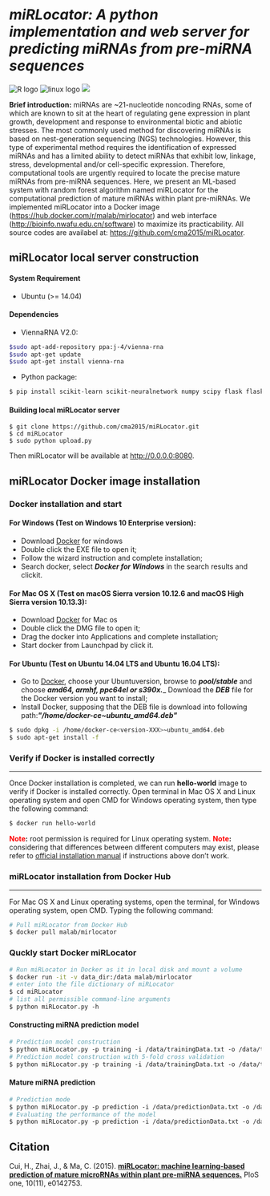 # ___**miRLocator**: A python implementation and web server for predicting miRNAs from pre-miRNA sequences___ </br>
![](https://halobi.com/wp-content/uploads/2016/08/r_logo.png "R logo")
![](https://encrypted-tbn2.gstatic.com/images?q=tbn:ANd9GcSvCvZWbl922EJkjahQ5gmTpcvsYr3ujQBpMdyX-YG99vGWfTAmfw "linux logo")
![](https://tctechcrunch2011.files.wordpress.com/2014/06/apple_topic.png?w=220) </br>

**Brief introduction:**
miRNAs are ~21-nucleotide noncoding RNAs, some of which are known to sit at the heart of regulating gene expression in plant growth, development and response to environmental biotic and abiotic stresses. The most commonly used method for discovering miRNAs is based on nest-generation sequencing (NGS) technologies. However, this type of experimental method requires the identification of expressed miRNAs and has a limited ability to detect miRNAs that exhibit low, linkage, stress, developmental and/or cell-specific expression. Therefore, computational tools are urgently required to locate the precise mature miRNAs from pre-miRNA sequences. Here, we present an ML-based system with random forest algorithm named miRLocator for the computational prediction of mature miRNAs within plant pre-miRNAs. We implemented miRLocator into a Docker image (<https://hub.docker.com/r/malab/mirlocator>) and web interface (<http://bioinfo.nwafu.edu.cn/software>) to maximize its practicability. All source codes are availabel at: <https://github.com/cma2015/miRLocator>.

## miRLocator local server construction

#### System Requirement
* Ubuntu (>= 14.04)  

#### Dependencies  
* ViennaRNA V2.0:
```bash
$sudo apt-add-repository ppa:j-4/vienna-rna
$sudo apt-get update
$sudo apt-get install vienna-rna
```
* Python package: 
```bash
$ pip install scikit-learn scikit-neuralnetwork numpy scipy flask flask-WTF
```

#### Building local miRLocator server
```
$ git clone https://github.com/cma2015/miRLocator.git
$ cd miRLocator
$ sudo python upload.py
```
Then miRLocator will be available at http://0.0.0.0:8080.

## miRLocator Docker image installation ##
### Docker installation and start ###
#### For Windows (Test on Windows 10 Enterprise version): ####
* Download [Docker](<https://download.docker.com/win/stable/Docker%20for%20Windows%20Installer.exe>) for windows </br>
* Double click the EXE file to open it;
* Follow the wizard instruction and complete installation;
* Search docker, select ___Docker for Windows___ in the search results and clickit.
#### For Mac OS X (Test on macOS Sierra version 10.12.6 and macOS High Sierra version 10.13.3): ####
* Download [Docker](<https://download.docker.com/mac/stable/Docker.dmg>) for Mac os <br>
* Double click the DMG file to open it;
* Drag the docker into Applications and complete installation;
* Start docker from Launchpad by click it.
#### For Ubuntu (Test on Ubuntu 14.04 LTS and Ubuntu 16.04 LTS): ####
* Go to [Docker](<https://download.docker.com/linux/ubuntu/dists/>), choose your Ubuntuversion, browse to ___pool/stable___ and choose ___amd64, armhf, ppc64el or s390x.____ Download the ___DEB___ file for the Docker version you want to install;
* Install Docker, supposing that the DEB file is download into following path:___"/home/docker-ce<version-XXX>~ubuntu_amd64.deb"___ </br>
```bash
$ sudo dpkg -i /home/docker-ce<version-XXX>~ubuntu_amd64.deb      
$ sudo apt-get install -f
```
 ### Verify if Docker is installed correctly ### 
----------------------------------------
   Once Docker installation is completed, we can run ____hello-world____ image to verify if Docker is installed correctly. Open terminal in Mac OS X and Linux operating system and open CMD for Windows operating system, then type the following command:
```bash
$ docker run hello-world
```
   **<font color =red>Note</font>:** root permission is required for Linux operating system.
   **<font color =red>Note</font>:** considering that differences between different computers may exist, please refer to [official installation manual](https://docs.docker.com/install) if instructions above don’t work.
   
 ### miRLocator installation from Docker Hub ###
--------------------------------
  For Mac OS X and Linux operating systems, open the terminal, for Windows operating system, open CMD. Typing the following command:
```bash
# Pull miRLocator from Docker Hub
$ docker pull malab/mirlocator
```
### Quckly start Docker miRLocator ###
```bash
# Run miRLocator in Docker as it in local disk and mount a volume
$ docker run -it -v data_dir:/data malab/mirlocator
# enter into the file dictionary of miRLocator
$ cd miRLocator
# list all permissible command-line arguments
$ python miRLocator.py ‐h
```
#### Constructing miRNA prediction model
```bash
# Prediction model construction
$ python miRLocator.py ‐p training ‐i /data/trainingData.txt ‐o /data/train_output ‐m /data/train_output/prediction_model_result ‐k 0
# Prediction model construction with 5‐fold cross validation
$ python miRLocator.py ‐p training ‐i /data/trainingData.txt ‐o /data/train_output ‐m /data/train_output/prediction_model_result ‐k 5
```
#### Mature miRNA prediction
```bash
# Prediction mode
$ python miRLocator.py ‐p prediction ‐i /data/predictionData.txt ‐o /data/predict_output ‐m /data/trained_prediction_model
# Evaluating the performance of the model
$ python miRLocator.py ‐p prediction ‐i /data/predictionData.txt ‐o /data/predict_output ‐m /data/trained_prediction_model ‐a /data/predictionData_Annotated.txt
```

## Citation
Cui, H., Zhai, J., & Ma, C. (2015). [**miRLocator: machine learning-based prediction of mature microRNAs within plant pre-miRNA sequences.**](https://journals.plos.org/plosone/article?id=10.1371/journal.pone.0142753) PloS one, 10(11), e0142753.
